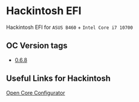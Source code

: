 # Hackintosh EFI

Hackintosh EFI for `ASUS B460` + `Intel Core i7 10700`

## OC Version tags

- [0.6.8](https://github.com/yqlbu/Hackintosh-EFI/releases/tag/v0.6.8)

## Useful Links for Hackintosh

[Open Core Configurator]()
